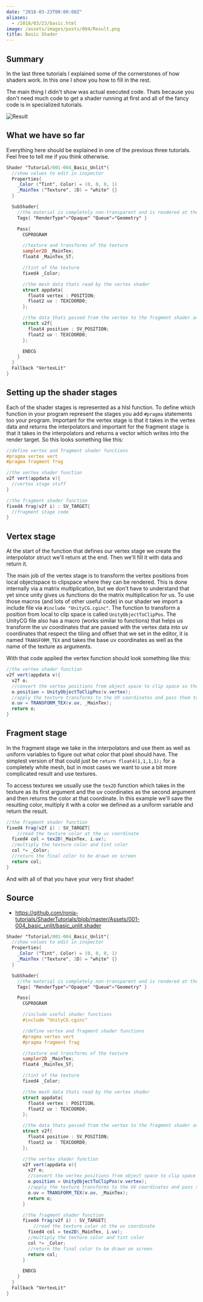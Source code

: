 ```yaml
---
date: "2018-03-23T00:00:00Z"
aliases:
  - /2018/03/23/basic.html
image: /assets/images/posts/004/Result.png
title: Basic Shader
---
```


## Summary

In the last three tutorials I explained some of the cornerstones of how shaders work. In this one I show you how to fill in the rest.

The main thing I didn't show was actual executed code. Thats because you don't need much code to get a shader running at first and all of the fancy code is in specialized tutorials.

![Result](/assets/images/posts/004/Result.png)

## What we have so far

Everything here should be explained in one of the previous three tutorials. Feel free to tell me if you think otherwise.

```glsl
Shader "Tutorial/001-004_Basic_Unlit"{
  //show values to edit in inspector
  Properties{
    _Color ("Tint", Color) = (0, 0, 0, 1)
    _MainTex ("Texture", 2D) = "white" {}
  }

  SubShader{
    //the material is completely non-transparent and is rendered at the same time as the other opaque geometry
    Tags{ "RenderType"="Opaque" "Queue"="Geometry" }

    Pass{
      CGPROGRAM

      //texture and transforms of the texture
      sampler2D _MainTex;
      float4 _MainTex_ST;

      //tint of the texture
      fixed4 _Color;

      //the mesh data thats read by the vertex shader
      struct appdata{
        float4 vertex : POSITION;
        float2 uv : TEXCOORD0;
      };

      //the data thats passed from the vertex to the fragment shader and interpolated by the rasterizer
      struct v2f{
        float4 position : SV_POSITION;
        float2 uv : TEXCOORD0;
      };

      ENDCG
    }
  }
  Fallback "VertexLit"
}
```

## Setting up the shader stages

Each of the shader stages is represented as a hlsl function. To define which function in your program represent the stages you add `#pragma` statements too your program. Important for the vertex stage is that it takes in the vertex data and returns the interpolators and important for the fragment stage is that it takes in the interpolators and returns a vector which writes into the render target. So this looks something like this:

```glsl
//define vertex and fragment shader functions
#pragma vertex vert
#pragma fragment frag

//the vertex shader function
v2f vert(appdata v){
  //vertex stage stuff
}

//the fragment shader function
fixed4 frag(v2f i) : SV_TARGET{
  //fragment stage code
}
```

## Vertex stage

At the start of the function that defines our vertex stage we create the interpolator struct we'll return at the end. Then we'll fill it with data and return it.

The main job of the vertex stage is to transform the vertex positions from local objectspace to clipspace where they can be rendered. This is done internally via a matrix multiplication, but we don't have to understand that yet since unity gives us functions do the matrix multiplication for us. To use those macros (and lots of other useful code) in our shader we import a include file via `#include "UnityCG.cginc"`. The function to transform a position from local to clip space is called `UnityObjectToClipPos`. The UnityCG file also has a macro (works similar to functions) that helps us transform the uv coordinates that are passed with the vertex data into uv coordinates that respect the tiling and offset that we set in the editor, it is named `TRANSFORM_TEX` and takes the base uv coordinates as well as the name of the texture as arguments.

With that code applied the vertex function should look something like this:

```glsl
//the vertex shader function
v2f vert(appdata v){
  v2f o;
  //convert the vertex positions from object space to clip space so they can be rendered correctly
  o.position = UnityObjectToClipPos(v.vertex);
  //apply the texture transforms to the UV coordinates and pass them to the v2f struct
  o.uv = TRANSFORM_TEX(v.uv, _MainTex);
  return o;
}
```

## Fragment stage

In the fragment stage we take in the interpolators and use them as well as uniform variables to figure out what color that pixel should have. The simplest version of that could just be `return float4(1,1,1,1);` for a completely white mesh, but in most cases we want to use a bit more complicated result and use textures.

To access textures we usually use the `tex2D` function which takes in the texture as its first argument and the uv coordinates as the second argument and then returns the color at that coordinate. In this example we'll save the resulting color, multiply it with a color we defined as a uniform variable and return the result.

```glsl
//the fragment shader function
fixed4 frag(v2f i) : SV_TARGET{
    //read the texture color at the uv coordinate
  fixed4 col = tex2D(_MainTex, i.uv);
  //multiply the texture color and tint color
  col *= _Color;
  //return the final color to be drawn on screen
  return col;
}
```

And with all of that you have your very first shader!

## Source

- <https://github.com/ronja-tutorials/ShaderTutorials/blob/master/Assets/001-004_basic_unlit/basic_unlit.shader>

```glsl
Shader "Tutorial/001-004_Basic_Unlit"{
  //show values to edit in inspector
  Properties{
    _Color ("Tint", Color) = (0, 0, 0, 1)
    _MainTex ("Texture", 2D) = "white" {}
  }

  SubShader{
    //the material is completely non-transparent and is rendered at the same time as the other opaque geometry
    Tags{ "RenderType"="Opaque" "Queue"="Geometry" }

    Pass{
      CGPROGRAM

      //include useful shader functions
      #include "UnityCG.cginc"

      //define vertex and fragment shader functions
      #pragma vertex vert
      #pragma fragment frag

      //texture and transforms of the texture
      sampler2D _MainTex;
      float4 _MainTex_ST;

      //tint of the texture
      fixed4 _Color;

      //the mesh data thats read by the vertex shader
      struct appdata{
        float4 vertex : POSITION;
        float2 uv : TEXCOORD0;
      };

      //the data thats passed from the vertex to the fragment shader and interpolated by the rasterizer
      struct v2f{
        float4 position : SV_POSITION;
        float2 uv : TEXCOORD0;
      };

      //the vertex shader function
      v2f vert(appdata v){
        v2f o;
        //convert the vertex positions from object space to clip space so they can be rendered correctly
        o.position = UnityObjectToClipPos(v.vertex);
        //apply the texture transforms to the UV coordinates and pass them to the v2f struct
        o.uv = TRANSFORM_TEX(v.uv, _MainTex);
        return o;
      }

      //the fragment shader function
      fixed4 frag(v2f i) : SV_TARGET{
          //read the texture color at the uv coordinate
        fixed4 col = tex2D(_MainTex, i.uv);
        //multiply the texture color and tint color
        col *= _Color;
        //return the final color to be drawn on screen
        return col;
      }

      ENDCG
    }
  }
  Fallback "VertexLit"
}
```
